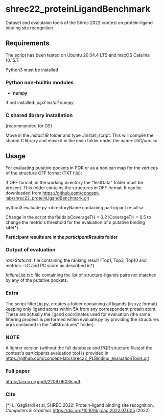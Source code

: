 # shrec22_proteinLigandBenchmark
Dataset and evalutaion tools of the Shrec 2022  contest on protein-ligand binding site recognition


## Requirements
The script has been tested on Ubuntu 20.04.4 LTS and macOS Catalina 10.15.7.

Python3 must be installed

### Python non-builtin modules
- **numpy**

If not installed: *pip3 install numpy*

### C shared library installation
(recommended for OS)

Move in the *installLIB* folder and type ./install_script.
This will compile the shared C library and move it in the main folder under the name: *libCfunc.so*


## Usage 
For evaluating putative pockets in PQR or as a boolean map for the vertices of the structure OFF format (TXT file):

If OFF format, in the working directory the "testData" folder must be present. This folder contains the structures in OFF format. It can be downloaded from https://github.com/concept-lab/shrec22_proteinLigandBenchmark.git

python3 evaluate.py \<directoryName containing participant results\>

Change in the script the fields 
pCoverageTH = 0.2
lCoverageTH = 0.5
to change the metric's threshold for the evaluation of a putative binding site(\*).

**Participant results are in the *participantResults* folder**

### Output of evaluation
*rankStats.txt*: file containing the ranking result (Top1, Top3, Top10 and metrics--LC and PC score as described in\*)

*failureList.txt*: file containing the list of structure-ligands pairs not matched by any of the putative pockets.

### Extra

The script filterLig.py, creates a folder containing all ligands (in xyz format) keeping only ligand atoms within 5A from any correspondent protein atom.
These are actually the ligand coordinates used for evaluation (the same filtering process is performed within evaluate.py by providing the structures pqrs contained in the "allStructures" folder).

### NOTE
A lighter version (without the full database and PQR structure files)of the contest's participants evaluation tool is provided in https://github.com/concept-lab/shrec22_PLBinding_evaluationTools.git

### Full paper

https://arxiv.org/pdf/2206.06035.pdf

### Cite
(*) L. Gagliardi et al, SHREC 2022: Protein-ligand binding site recognition, *Computers & Graphics* https://doi.org/10.1016/j.cag.2022.07.005 (2022)


